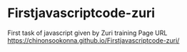 # Firstjavascriptcode-zuri
First task of javascript given by Zuri training
Page URL  https://chinonsookonna.github.io/Firstjavascriptcode-zuri/
